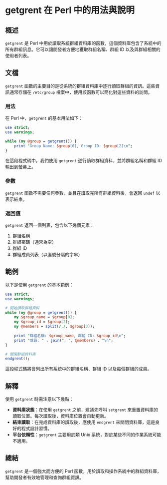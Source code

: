 <!--
Meta Description: # getgrent 在 Perl 中的用法與說明 ## 概述 `getgrent` 是 Perl 中用於讀取系統群組資料庫的函數，這個資料庫包含了系統中的所有群組訊息。它可以讓開發者方便地獲取群組名稱、群組 ID 以及與群組相關的使用者列表。 ## 文檔 `getgrent` 函數的主要目的是從系...
Meta Keywords: getgrent, group, perl, use, print
-->

# getgrent 在 Perl 中的用法與說明

## 概述
`getgrent` 是 Perl 中用於讀取系統群組資料庫的函數，這個資料庫包含了系統中的所有群組訊息。它可以讓開發者方便地獲取群組名稱、群組 ID 以及與群組相關的使用者列表。

## 文檔
`getgrent` 函數的主要目的是從系統的群組資料庫中逐行讀取群組的資訊。這些資訊通常存儲在 `/etc/group` 檔案中，使用該函數可以簡化對這些資料的訪問。

### 用法
在 Perl 中，`getgrent` 的基本用法如下：

```perl
use strict;
use warnings;

while (my @group = getgrent()) {
    print "Group Name: $group[0], Group ID: $group[2]\n";
}
```

在這段程式碼中，我們使用 `getgrent` 逐行讀取群組資料，並將群組名稱和群組 ID 輸出到螢幕上。

### 參數
`getgrent` 函數不需要任何參數，並且在讀取完所有群組資料後，會返回 `undef` 以表示結束。

### 返回值
`getgrent` 返回一個列表，包含以下幾個元素：
1. 群組名稱
2. 群組密碼（通常為空）
3. 群組 ID
4. 群組成員列表（以逗號分隔的字串）

## 範例
以下是使用 `getgrent` 的基本範例：

```perl
use strict;
use warnings;

# 開始讀取群組資料
while (my @group = getgrent()) {
    my $group_name = $group[0];
    my $group_id = $group[2];
    my @members = split(/,/, $group[3]);
    
    print "群組名稱: $group_name, 群組 ID: $group_id\n";
    print "成員: " . join(", ", @members) . "\n";
}

# 關閉群組資料庫
endgrent();
```

這段程式碼將會列出所有系統中的群組名稱、群組 ID 以及每個群組的成員。

## 解釋
使用 `getgrent` 時需注意以下幾點：

- **資料庫狀態**：在使用 `getgrent` 之前，建議先呼叫 `setgrent` 來重置資料庫的讀取位置。每次讀取後，資料庫位置會自動更新。
- **結束讀取**：在完成資料庫的讀取後，應使用 `endgrent` 來關閉資料庫，這是良好的程式設計習慣。
- **平台依賴性**：`getgrent` 主要用於類 Unix 系統，對於某些不同的作業系統可能不適用。

## 總結
`getgrent` 是一個強大而方便的 Perl 函數，用於讀取和操作系統中的群組資料庫，幫助開發者有效地管理和查詢群組資訊。